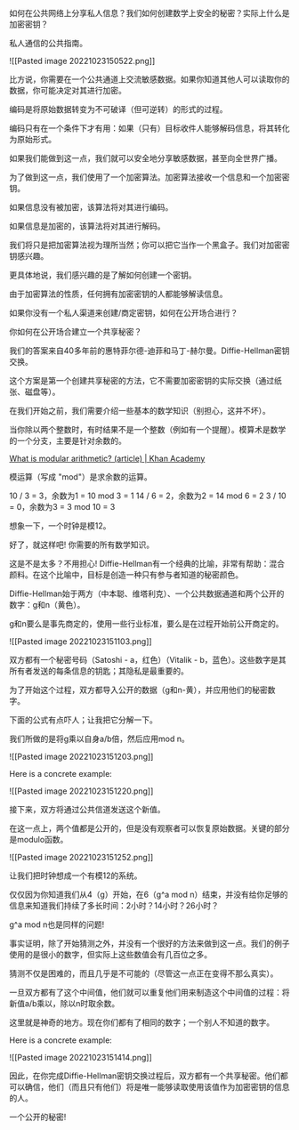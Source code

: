 
如何在公共网络上分享私人信息？我们如何创建数学上安全的秘密？实际上什么是加密密钥？

私人通信的公共指南。

![[Pasted image 20221023150522.png]]

比方说，你需要在一个公共通道上交流敏感数据。如果你知道其他人可以读取你的数据，你可能决定对其进行加密。

编码是将原始数据转变为不可破译（但可逆转）的形式的过程。

编码只有在一个条件下才有用：如果（只有）目标收件人能够解码信息，将其转化为原始形式。

如果我们能做到这一点，我们就可以安全地分享敏感数据，甚至向全世界广播。

为了做到这一点，我们使用了一个加密算法。加密算法接收一个信息和一个加密密钥。

如果信息没有被加密，该算法将对其进行编码。

如果信息是加密的，该算法将对其进行解码。

我们将只是把加密算法视为理所当然；你可以把它当作一个黑盒子。我们对加密密钥感兴趣。

更具体地说，我们感兴趣的是了解如何创建一个密钥。

由于加密算法的性质，任何拥有加密密钥的人都能够解读信息。

如果你没有一个私人渠道来创建/商定密钥，如何在公开场合进行？

你如何在公开场合建立一个共享秘密？


我们的答案来自40多年前的惠特菲尔德-迪菲和马丁-赫尔曼。Diffie-Hellman密钥交换。

这个方案是第一个创建共享秘密的方法，它不需要加密密钥的实际交换（通过纸张、磁盘等）。

在我们开始之前，我们需要介绍一些基本的数学知识（别担心，这并不坏）。

当你除以两个整数时，有时结果不是一个整数（例如有一个提醒）。模算术是数学的一个分支，主要是针对余数的。

[What is modular arithmetic? (article) | Khan Academy](https://www.khanacademy.org/computing/computer-science/cryptography/modarithmetic/a/what-is-modular-arithmetic)


模运算（写成 "mod"）是求余数的运算。

10 / 3 = 3，余数为1 = 10 mod 3 = 1
14 / 6 = 2，余数为2 = 14 mod 6 = 2
3 / 10 = 0，余数为3 = 3 mod 10 = 3

想象一下，一个时钟是模12。

好了，就这样吧! 你需要的所有数学知识。

这是不是太多？不用担心! Diffie-Hellman有一个经典的比喻，非常有帮助：混合颜料。在这个比喻中，目标是创造一种只有参与者知道的秘密颜色。

Diffie-Hellman始于两方（中本聪、维塔利克）、一个公共数据通道和两个公开的数字：g和n（黄色）。

g和n要么是事先商定的，使用一些行业标准，要么是在过程开始前公开商定的。

![[Pasted image 20221023151103.png]]

 双方都有一个秘密号码（Satoshi - a，红色）（Vitalik - b，蓝色）。这些数字是其所有者发送的每条信息的钥匙；其隐私是最重要的。

为了开始这个过程，双方都导入公开的数据（g和n-黄），并应用他们的秘密数字。

下面的公式有点吓人；让我把它分解一下。

我们所做的是将g乘以自身a/b倍，然后应用mod n。

![[Pasted image 20221023151203.png]]

Here is a concrete example:

![[Pasted image 20221023151220.png]]


接下来，双方将通过公共信道发送这个新值。

在这一点上，两个值都是公开的，但是没有观察者可以恢复原始数据。关键的部分是modulo函数。


![[Pasted image 20221023151252.png]]

让我们把时钟想成一个有模12的系统。

仅仅因为你知道我们从4（g）开始，在6（g^a mod n）结束，并没有给你足够的信息来知道我们持续了多长时间：2小时？14小时？26小时？

g^a mod n也是同样的问题!

事实证明，除了开始猜测之外，并没有一个很好的方法来做到这一点。我们的例子使用的是很小的数字，但实际上这些数值会有几百位之多。

猜测不仅是困难的，而且几乎是不可能的（尽管这一点正在变得不那么真实）。

一旦双方都有了这个中间值，他们就可以重复他们用来制造这个中间值的过程：将新值a/b乘以，除以n时取余数。

这里就是神奇的地方。现在你们都有了相同的数字；一个别人不知道的数字。

Here is a concrete example:

![[Pasted image 20221023151414.png]]

因此，在你完成Diffie-Hellman密钥交换过程后，双方都有一个共享秘密。他们都可以确信，他们（而且只有他们）将是唯一能够读取使用该值作为加密密钥的信息的人。

一个公开的秘密!